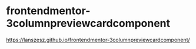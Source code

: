 # frontendmentor-3columnpreviewcardcomponent
https://lanszesz.github.io/frontendmentor-3columnpreviewcardcomponent/
